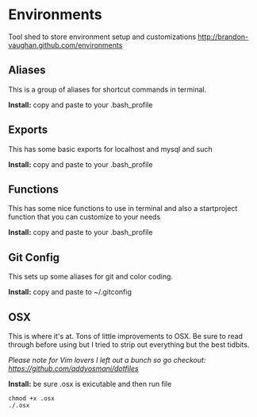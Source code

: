 Environments
============

Tool shed to store environment setup and customizations
http://brandon-vaughan.github.com/environments

## Aliases

This is a group of aliases for shortcut commands in terminal.

__Install:__ copy and paste to your .bash_profile

## Exports 

This has some basic exports for localhost and mysql and such

__Install:__ copy and paste to your .bash_profile

## Functions 

This has some nice functions to use in terminal and also a startproject function that you can customize to your needs

__Install:__ copy and paste to your .bash_profile

## Git Config

This sets up some aliases for git and color coding.

__Install:__ copy and paste to ~/.gitconfig

## OSX

This is where it's at. Tons of little improvements to OSX. Be sure to read through before using but I tried to strip out everything but the best tidbits. 

_Please note for Vim lovers I left out a bunch so go checkout: https://github.com/addyosmani/dotfiles_

__Install:__ be sure .osx is exicutable and then run file
```shell
chmod +x .osx
./.osx
``` 

